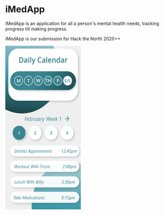 # iMedApp
iMedApp is an application for all a person's mental health needs, tracking progress till making progress.

iMedApp is our submission for Hack the North 2020++



<img src="/Screenshots/Calendar.png" width="238" height="515">

